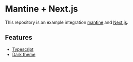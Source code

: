 # Mantine + Next.js

This repository is an example integration [mantine](https://mantine.dev) and [Next.js](https://nextjs.org/).

## Features

- [Typescript](http://www.typescriptlang.org/)
- [Dark theme](https://mantine.dev/guides/dark-theme/)


